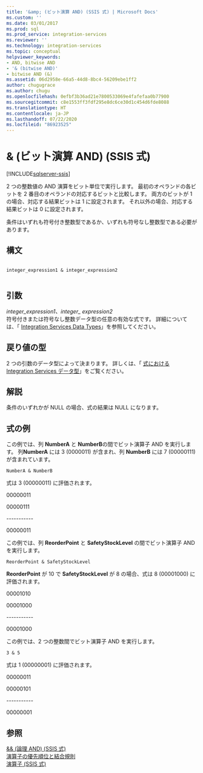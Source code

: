 ```yaml
---
title: '&amp; (ビット演算 AND) (SSIS 式) | Microsoft Docs'
ms.custom: ''
ms.date: 03/01/2017
ms.prod: sql
ms.prod_service: integration-services
ms.reviewer: ''
ms.technology: integration-services
ms.topic: conceptual
helpviewer_keywords:
- AND, bitwise AND
- '& (bitwise AND)'
- bitwise AND (&)
ms.assetid: 06d2958e-66a5-44d8-8bc4-56209ebe1ff2
author: chugugrace
ms.author: chugu
ms.openlocfilehash: 0efbf3b36ad21e7800533069e4fafefaa0b77900
ms.sourcegitcommit: c8e1553ff3fdf295e8dc6ce30d1c454d6fde8088
ms.translationtype: HT
ms.contentlocale: ja-JP
ms.lasthandoff: 07/22/2020
ms.locfileid: "86923525"
---
```

# <a name="amp-bitwise-and-ssis-expression"></a>&amp; (ビット演算 AND) (SSIS 式)

[!INCLUDE[sqlserver-ssis](../../includes/applies-to-version/sqlserver-ssis.md)]


  2 つの整数値の AND 演算をビット単位で実行します。 最初のオペランドの各ビットを 2 番目のオペランドの対応するビットと比較します。 両方のビットが 1 の場合、対応する結果ビットは 1 に設定されます。 それ以外の場合、対応する結果ビットは 0 に設定されます。  
  
 条件はいずれも符号付き整数型であるか、いずれも符号なし整数型である必要があります。  
  
## <a name="syntax"></a>構文  
  
```  
  
integer_expression1 & integer_expression2  
  
```  
  
## <a name="arguments"></a>引数  
 *integer_expression1、integer_ expression2*  
 符号付きまたは符号なし整数データ型の任意の有効な式です。 詳細については、「 [Integration Services Data Types](../../integration-services/data-flow/integration-services-data-types.md)」を参照してください。  
  
## <a name="result-types"></a>戻り値の型  
 2 つの引数のデータ型によって決まります。 詳しくは、「 [式における Integration Services データ型](../../integration-services/expressions/integration-services-data-types-in-expressions.md)」をご覧ください。  
  
## <a name="remarks"></a>解説  
 条件のいずれかが NULL の場合、式の結果は NULL になります。  
  
## <a name="expression-examples"></a>式の例  
 この例では、列 **NumberA** と **NumberB**の間でビット演算子 AND を実行します。 列**NumberA** には 3 (0000011) が含まれ、列 **NumberB** には 7 (00000111) が含まれています。  
  
```  
NumberA & NumberB  
```  
  
 式は 3 (00000011) に評価されます。  
  
 00000011  
  
 00000111  
  
 ----------\-  
  
 00000011  
  
 この例では、列 **ReorderPoint** と **SafetyStockLevel** の間でビット演算子 AND を実行します。  
  
```  
ReorderPoint & SafetyStockLevel  
```  
  
 **ReorderPoint** が 10 で **SafetyStockLevel** が 8 の場合、式は 8 (00001000) に評価されます。  
  
 00001010  
  
 00001000  
  
 ----------\-  
  
 00001000  
  
 この例では、2 つの整数間でビット演算子 AND を実行します。  
  
```  
3 & 5   
```  
  
 式は 1 (00000001) に評価されます。  
  
 00000011  
  
 00000101  
  
 ----------\-  
  
 00000001  
  
## <a name="see-also"></a>参照  
 [&& (論理 AND) (SSIS 式)](../../integration-services/expressions/logical-and-ssis-expression.md)   
 [演算子の優先順位と結合規則](../../integration-services/expressions/operator-precedence-and-associativity.md)   
 [演算子 &#40;SSIS 式&#41;](../../integration-services/expressions/operators-ssis-expression.md)  
  
  
